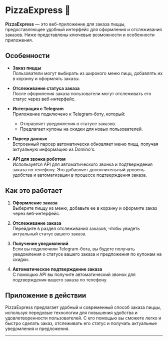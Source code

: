 # PizzaExpress 🍕

**PizzaExpress** — это веб-приложение для заказа пиццы, предоставляющее удобный интерфейс для оформления и отслеживания заказов. Ниже представлены ключевые возможности и особенности приложения.

## Особенности

- **Заказ пиццы**  
  Пользователи могут выбирать из широкого меню пицц, добавлять их в корзину и оформлять заказы.

- **Отслеживание статуса заказа**  
  После оформления заказа пользователи могут отслеживать его статус через веб-интерфейс.

- **Интеграция с Telegram**  
  Приложение подключено к Telegram-боту, который:
  - Отправляет уведомления о статусе заказов.
  - Предлагает купоны на скидки для новых пользователей.

- **Парсер данных**  
  Встроенный парсер автоматически обновляет меню пицц, получая актуальную информацию из Domino's.

- **API для звонка роботом**  
  Используется API для автоматического звонка и подтверждения заказа по телефону. Это добавляет дополнительный уровень удобства и автоматизации в процессе подтверждения заказа.

## Как это работает

1. **Оформление заказа**  
   Выберите пиццу из меню, добавьте ее в корзину и оформите заказ через веб-интерфейс.

2. **Отслеживание заказа**  
   Перейдите в раздел отслеживания заказов, чтобы увидеть актуальный статус вашего заказа.

3. **Получение уведомлений**  
   Если вы подключили Telegram-бота, вы будете получать уведомления о статусе вашего заказа и предложения по купонам на скидки.

4. **Автоматическое подтверждение заказа**  
   С помощью API вы получите автоматический звонок для подтверждения вашего заказа по телефону.

## Приложение в действии

PizzaExpress предлагает удобный и современный способ заказа пиццы, используя передовые технологии для повышения удобства и удовлетворенности пользователей. С его помощью вы сможете легко и быстро сделать заказ, отслеживать его статус и получать актуальные уведомления и предложения.

---
